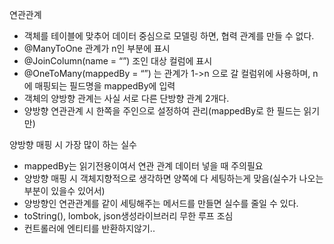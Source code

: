 연관관계
- 객체를 테이블에 맞추어 데이터 중심으로 모델링 하면, 협력 관계를 만들 수 없다.
- @ManyToOne 관계가 n인 부분에 표시
- @JoinColumn(name = “”) 조인 대상 컬럼에 표시
- @OneToMany(mappedBy = “”) 는 관계가 1->n 으로 갈 컬럼위에 사용하며, n에 매핑되는 필드명을 mappedBy에 입력
- 객체의 양방향 관계는 사실 서로 다른 단방향 관계 2개다.
- 양방향 연관관계 시 한쪽을 주인으로 설정하여 관리(mappedBy로 한 필드는 읽기만)

양방향 매핑 시 가장 많이 하는 실수
- mappedBy는 읽기전용이여서 연관 관계 데이터 넣을 때 주의필요
- 양방향 매핑 시 객체지향적으로 생각하면 양쪽에 다 세팅하는게 맞음(실수가 나오는 부분이 있을수 있어서)
- 양방향인 연관관계를 같이 세팅해주는 메서드를 만들면 실수를 줄일 수 있다.
- toString(), lombok, json생성라이브러리 무한 루프 조심
- 컨트롤러에 엔티티를 반환하지않기..

